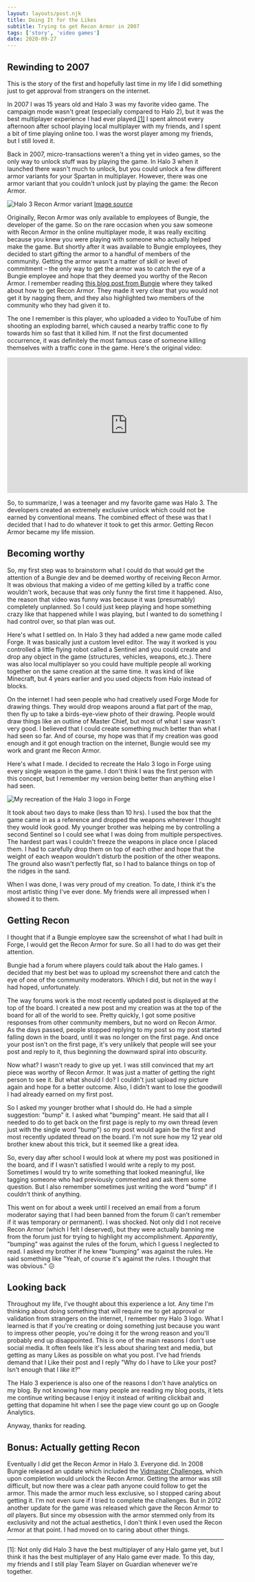 ```yaml
---
layout: layouts/post.njk
title: Doing It for the Likes
subtitle: Trying to get Recon Armor in 2007
tags: ['story', 'video games']
date: 2020-09-27
---
```


## Rewinding to 2007

This is the story of the first and hopefully last time in my life I did something just to get
approval from strangers on the internet.

In 2007 I was 15 years old and Halo 3 was my favorite video game. The campaign mode wasn't great
(especially compared to Halo 2),
but it was the best multiplayer experience I had ever played.<a href="#footnote-1" class="footnote">[1]</a>
I spent almost every afternoon after school playing local multiplayer with my friends, and I spent
a bit of time playing online too. I was the worst player among my friends, but I still loved it.

Back in 2007, micro-transactions weren't a thing yet in video games, so the only way to unlock
stuff was by playing the game. In Halo 3 when it launched there wasn't much to unlock, but you
could unlock a few different armor variants for your Spartan in multiplayer. However, there
was one armor variant that you couldn't unlock just by playing the game: the Recon Armor.

![Halo 3 Recon Armor variant](/static/ReconArmor.png)
[Image source](https://halo.fandom.com/wiki/Mjolnir_Powered_Assault_Armor/R_variant?file=ReconArmor.png)

Originally, Recon Armor was only available to employees of Bungie, the developer of the game.
So on the rare occasion when you saw someone with Recon Armor in the online multiplayer mode,
it was really exciting because you knew you were playing with someone who actually helped make
the game. But shortly after it was available to Bungie employees, they decided to start gifting
the armor to a handful of members of the community. Getting the armor wasn't a matter of skill
or level of commitment – the only way to get the armor was to catch the eye of a Bungie employee
and hope that they deemed you worthy of the Recon Armor. I remember reading
[this blog post from Bungie](http://halo.bungie.org/bwu/index.html?item=151) where they
talked about how to get Recon Armor. They made it very clear that you would not get it by
nagging them, and they also highlighted two members of the community who they had given it to.

The one I remember is this player, who uploaded a video to YouTube of him shooting an
exploding barrel, which caused a nearby traffic cone to fly towards him so fast that it killed him.
If not the first documented occurrence, it was definitely the most famous case of someone killing themselves
with a traffic cone in the game. Here's the original video:

<iframe width="560" height="315" src="https://www.youtube-nocookie.com/embed/ym0BtwmCvoc" frameborder="0" allow="accelerometer; autoplay; clipboard-write; encrypted-media; gyroscope; picture-in-picture" allowfullscreen>
</iframe>

So, to summarize, I was a teenager and my favorite game was Halo 3. The developers created an extremely
exclusive unlock which could not be earned by conventional means. The combined effect of these was
that I decided that I had to do whatever it took to get this armor. Getting Recon Armor became my
life mission.

## Becoming worthy

So, my first step was to brainstorm what I could do that would get the attention of a Bungie dev and
be deemed worthy of receiving Recon Armor. It was obvious that making a video of me getting killed
by a traffic cone wouldn't work, because that was only funny the first time it happened. Also, the
reason that video was funny was because it was (presumably) completely unplanned. So I could just
keep playing and hope something crazy like that happened while I was playing, but I wanted to do
something I had control over, so that plan was out.

Here's what I settled on. In Halo 3 they had added a new game mode called Forge. It was basically
just a custom level editor. The way it worked is you controlled a little flying robot called a
Sentinel and you could create and drop any object in the game (structures, vehicles, weapons, etc.).
There was also local multiplayer so you could have multiple people all working together on the same
creation at the same time. It was kind of like Minecraft, but 4 years earlier and you used objects
from Halo instead of blocks.

On the internet I had seen people who had creatively used Forge Mode for drawing things. They
would drop weapons around a flat part of the map, then fly up to take a birds-eye-view photo
of their drawing. People would draw things like an outline of Master Chief, but most of what
I saw wasn't very good. I believed that I could create something much better than what I had
seen so far. And of course, my hope was that if my creation was good enough and it got enough
traction on the internet, Bungie would see my work and grant me Recon Armor.

Here's what I made. I decided to recreate the Halo 3 logo in Forge using every single weapon
in the game. I don't think I was the first person with this concept, but I remember my version
being better than anything else I had seen.

![My recreation of the Halo 3 logo in Forge](/static/halo3_logo_forge.jpg)

It took about two days to make (less than 10 hrs). I used the box that the game came in as a reference
and dropped the weapons wherever I thought they would look good. My younger brother was helping me by controlling
a second Sentinel so I could see what I was doing from multiple perspectives.
The hardest part was I couldn't freeze the weapons in place once I placed them. I had to carefully
drop them on top of each other and hope that the weight of each weapon wouldn't disturb the position
of the other weapons. The ground also wasn't perfectly flat, so I had to balance things on top
of the ridges in the sand.

When I was done, I was very proud of my creation. To date, I think it's the most artistic thing
I've ever done. My friends were all impressed when I showed it to them.

## Getting Recon

I thought that if a Bungie employee saw the screenshot of what I had built in Forge, I would get
the Recon Armor for sure. So all I had to do was get their attention.

Bungie had a forum where players could talk about the Halo games. I decided that my best bet was to upload
my screenshot there and catch the eye of one of the community moderators. Which I did, but not in the way
I had hoped, unfortunately.

The way forums work is the most recently updated post is displayed at the top of the board. I created a new post
and my creation was at the top of the board for all of the world to see. Pretty quickly, I got some positive
responses from other community members, but no word on Recon Armor. As the days passed, people stopped
replying to my post so my post started falling down in the board, until it was no longer on the first page.
And once your post isn't on the first page, it's very unlikely that people will see your post and reply to it,
thus beginning the downward spiral into obscurity.

Now what? I wasn't ready to give up yet. I was still convinced that my art piece was worthy of Recon Armor.
It was just a matter of getting the right person to see it. But what should I do? I couldn't just upload
my picture again and hope for a better outcome. Also, I didn't want to lose the goodwill I had already
earned on my first post.

So I asked my younger brother what I should do. He had a simple suggestion: "bump" it. I asked
what "bumping" meant. He said that all I needed to do to get back on the first page is reply to my own
thread (even just with the single word "bump") so my post would again be the first and most recently
updated thread on the board. I'm not sure how my 12 year old brother knew about this trick, but it
seemed like a great idea.

So, every day after school I would look at where my post was positioned in the board, and if I wasn't satisfied
I would write a reply to my post. Sometimes I would try to write something that looked meaningful, like
tagging someone who had previously commented and ask them some question. But I also remember sometimes
just writing the word "bump" if I couldn't think of anything.

This went on for about a week until I received an email from a forum moderator saying that I had been
banned from the forum (I can't remember if it was temporary or permanent). I was shocked. Not only
did I not receive Recon Armor (which I felt I deserved), but they were actually banning me from the forum
just for trying to highlight my accomplishment. _Apparently_, "bumping" was against the rules of the
forum, which I guess I neglected to read. I asked my brother if he knew "bumping" was against the rules.
He said something like "Yeah, of course it's against the rules. I thought that was obvious." 😖

## Looking back

Throughout my life, I've thought about this experience a lot. Any time I'm thinking about doing something
that will require me to get approval or validation from strangers on the internet, I remember my Halo 3 logo.
What I learned is that if you're creating or doing something just because you want to impress other people,
you're doing it for the wrong reason and you'll probably end up disappointed. This is one of the main reasons
I don't use social media. It often feels like it's less about sharing text and media, but getting as many Likes
as possible on what you post. I've had friends demand that I Like their post and I reply
"Why do I have to Like your post? Isn't enough that I _like_ it?"

The Halo 3 experience is also one of the reasons I don't have analytics on my blog. By not knowing how many people
are reading my blog posts, it lets me continue writing because I enjoy it instead of writing clickbait and
getting that dopamine hit when I see the page view count go up on Google Analytics.

Anyway, thanks for reading.

## Bonus: Actually getting Recon

Eventually I _did_ get the Recon Armor in Halo 3. Everyone did. In 2008 Bungie released an update
which included the [Vidmaster Challenges](https://www.halopedia.org/Vidmaster_Challenges),
which upon completion would unlock the Recon Armor.
Getting the armor was still difficult, but now there was a clear path anyone could follow to get the armor.
This made the armor much less exclusive, so I stopped caring about getting it. I'm not even sure if
I tried to complete the challenges. But in 2012 another update for the game was released which gave
the Recon Armor to _all_ players. But since my obsession with the armor stemmed only from its
exclusivity and not the actual aesthetics, I don't think I even used the Recon Armor at that point.
I had moved on to caring about other things.

---

<p id="footnote-1">
[1]: Not only did Halo 3 have the best multiplayer of any Halo game yet, but I think
     it has the best multiplayer of any Halo game ever made. To this day, my friends
     and I still play Team Slayer on Guardian whenever we're together.
</p>